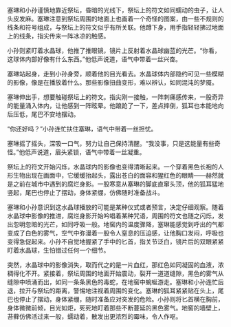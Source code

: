 塞琳和小孙谨慎地靠近祭坛，昏暗的光线下，祭坛上的符文如同蠕动的虫子，让人头皮发麻。塞琳注意到祭坛周围的地面上也画着一个奇怪的图案，由一些不规则的线条和符号组成，与祭坛上的符文似乎有所关联。他蹲下身，用手指轻轻拂过地面上的线条，指尖传来一阵冰凉的触感。

小孙则紧盯着水晶球，他推了推眼镜，镜片上反射着水晶球幽蓝的光芒。“你看，这球体内部好像有什么东西。”他低声说道，语气中带着一丝兴奋。

塞琳站起身，走到小孙身旁，顺着他的目光看去。水晶球体内部隐约可见一些模糊的影像，像是在播放着什么。那些影像扭曲变形，难以辨认，如同混沌的梦魇。

塞琳伸出手，想要触碰祭坛上的符文。指尖刚一接触，一阵刺痛感传来，一股奇异的能量涌入体内，让他感到一阵眩晕。他踉跄了一下，差点摔倒，狐耳也本能地向后压低，尾巴不安地摆动。

“你还好吗？”小孙连忙扶住塞琳，语气中带着一丝担忧。

塞琳摇了摇头，深吸一口气，努力让自己保持清醒。“我没事，只是这能量有些奇怪。”他低声说道，眉头紧锁，语气中带着一丝凝重。

祭坛上的符文开始闪烁，水晶球内的影像也变得清晰起来。一个穿着黑色长袍的人形生物出现在画面中，它缓缓抬起头，露出苍白的面容和猩红色的眼睛——赫然就是之前在城市中遇到的腐烂身影。一股寒意从塞琳的脚底直窜头顶，他的狐耳猛地竖起，尾巴也停止了摆动，身体紧绷，仿佛随时准备战斗。

塞琳和小孙意识到这水晶球播放的可能是某种仪式或者预言，决定仔细观察。随着水晶球中影像的推进，腐烂身影开始吟唱着某种咒语，周围的符文也随之闪烁，发出忽明忽暗的光芒，如同呼吸一般。地窖内的温度骤降，塞琳能感觉到呼出的气都变成了白色的雾气，空气中弥漫着一股令人窒息的压迫感，让他胸口发闷，呼吸也变得急促起来。小孙不自觉地握紧了手中的匕首，指关节泛白，镜片后的双眼紧紧盯着水晶球，生怕错过任何一个细节。

突然，水晶球中的影像消失，取而代之的是一片血红，那红色如同凝固的血液，浓稠得化不开。紧接着，祭坛周围的地面开始震动，裂开一道道缝隙，黑色的雾气从缝隙中喷涌而出，如同一条条黑色的毒蛇，在地窖中蜿蜒游走。塞琳和小孙连忙后退，拉开与祭坛的距离，警惕地注视着周围的变化。塞琳的狐耳紧紧贴在头上，尾巴也停止了摆动，身体紧绷，随时准备应对突发的危险。小孙则将匕首横在胸前，身体微微前倾，目光如炬，死死地盯着那些不断蔓延的黑色雾气。地窖的墙壁上，苔藓仿佛活过来一般，蠕动着，散发出更浓烈的霉味，令人作呕。